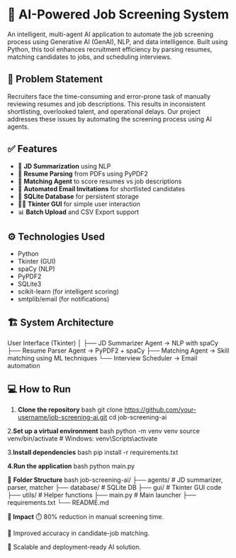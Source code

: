 # 🧠 AI-Powered Job Screening System

An intelligent, multi-agent AI application to automate the job screening process using Generative AI (GenAI), NLP, and data intelligence. Built using Python, this tool enhances recruitment efficiency by parsing resumes, matching candidates to jobs, and scheduling interviews.

## 📌 Problem Statement

Recruiters face the time-consuming and error-prone task of manually reviewing resumes and job descriptions. This results in inconsistent shortlisting, overlooked talent, and operational delays. Our project addresses these issues by automating the screening process using AI agents.

## ✅ Features

- 📄 **JD Summarization** using NLP
- 📂 **Resume Parsing** from PDFs using PyPDF2
- 🧮 **Matching Agent** to score resumes vs job descriptions
- 📧 **Automated Email Invitations** for shortlisted candidates
- 💾 **SQLite Database** for persistent storage
- 🧑‍💻 **Tkinter GUI** for simple user interaction
- 📊 **Batch Upload** and CSV Export support

## ⚙️ Technologies Used

- Python
- Tkinter (GUI)
- spaCy (NLP)
- PyPDF2
- SQLite3
- scikit-learn (for intelligent scoring)
- smtplib/email (for notifications)

## 🏗️ System Architecture
User Interface (Tkinter)
│
├── JD Summarizer Agent → NLP with spaCy
├── Resume Parser Agent → PyPDF2 + spaCy
├── Matching Agent → Skill matching using ML techniques
└── Interview Scheduler → Email automation


## 💻 How to Run

1. **Clone the repository**
   bash
   git clone https://github.com/your-username/job-screening-ai.git
   cd job-screening-ai
   
2.**Set up a virtual environment**
bash
python -m venv venv
source venv/bin/activate  # Windows: venv\Scripts\activate

3.**Install dependencies**
bash
pip install -r requirements.txt

**4.Run the application**
bash
python main.py

📁 **Folder Structure**
bash
job-screening-ai/
├── agents/               # JD summarizer, parser, matcher
├── database/             # SQLite DB
├── gui/                  # Tkinter GUI code
├── utils/                # Helper functions
├── main.py               # Main launcher
├── requirements.txt
└── README.md

**🚀 Impact**
⏱️ 80% reduction in manual screening time.

🎯 Improved accuracy in candidate-job matching.

🤖 Scalable and deployment-ready AI solution.
